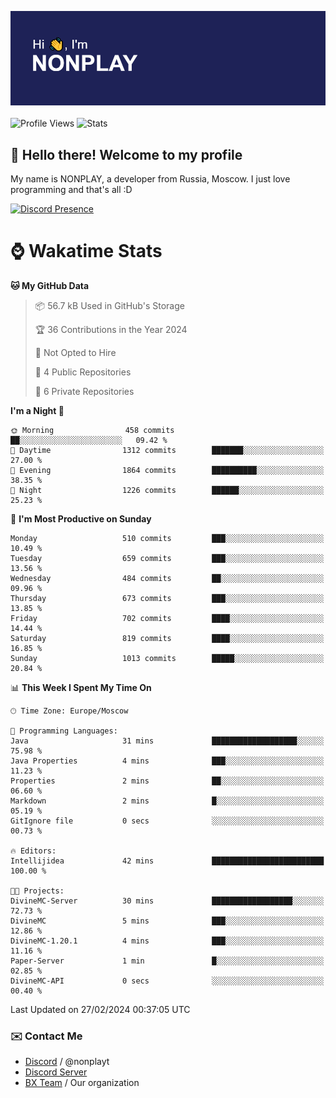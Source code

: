 ![Discord Presence](./header.png)
<br></br>
![Profile Views](https://komarev.com/ghpvc/?username=NONPLAYT&color=blue&style=for-the-badge)
![Stats](https://img.shields.io/badge/0%25-OPTIMIZED-orange?style=for-the-badge)


## :wave: Hello there! Welcome to my profile

My name is NONPLAY, a developer from Russia, Moscow. I just love programming and that's all :D

[![Discord Presence](https://lanyard.cnrad.dev/api/597087584090587177?showDisplayName=true)](https://discord.com/users/597087584090587177) 

# ⌚ Wakatime Stats

<!--START_SECTION:waka-->
**🐱 My GitHub Data** 

> 📦 56.7 kB Used in GitHub's Storage 
 > 
> 🏆 36 Contributions in the Year 2024
 > 
> 🚫 Not Opted to Hire
 > 
> 📜 4 Public Repositories 
 > 
> 🔑 6 Private Repositories 
 > 
**I'm a Night 🦉** 

```text
🌞 Morning                458 commits         ██░░░░░░░░░░░░░░░░░░░░░░░   09.42 % 
🌆 Daytime                1312 commits        ███████░░░░░░░░░░░░░░░░░░   27.00 % 
🌃 Evening                1864 commits        ██████████░░░░░░░░░░░░░░░   38.35 % 
🌙 Night                  1226 commits        ██████░░░░░░░░░░░░░░░░░░░   25.23 % 
```
📅 **I'm Most Productive on Sunday** 

```text
Monday                   510 commits         ███░░░░░░░░░░░░░░░░░░░░░░   10.49 % 
Tuesday                  659 commits         ███░░░░░░░░░░░░░░░░░░░░░░   13.56 % 
Wednesday                484 commits         ██░░░░░░░░░░░░░░░░░░░░░░░   09.96 % 
Thursday                 673 commits         ███░░░░░░░░░░░░░░░░░░░░░░   13.85 % 
Friday                   702 commits         ████░░░░░░░░░░░░░░░░░░░░░   14.44 % 
Saturday                 819 commits         ████░░░░░░░░░░░░░░░░░░░░░   16.85 % 
Sunday                   1013 commits        █████░░░░░░░░░░░░░░░░░░░░   20.84 % 
```


📊 **This Week I Spent My Time On** 

```text
🕑︎ Time Zone: Europe/Moscow

💬 Programming Languages: 
Java                     31 mins             ███████████████████░░░░░░   75.98 % 
Java Properties          4 mins              ███░░░░░░░░░░░░░░░░░░░░░░   11.23 % 
Properties               2 mins              ██░░░░░░░░░░░░░░░░░░░░░░░   06.60 % 
Markdown                 2 mins              █░░░░░░░░░░░░░░░░░░░░░░░░   05.19 % 
GitIgnore file           0 secs              ░░░░░░░░░░░░░░░░░░░░░░░░░   00.73 % 

🔥 Editors: 
Intellijidea             42 mins             █████████████████████████   100.00 % 

🐱‍💻 Projects: 
DivineMC-Server          30 mins             ██████████████████░░░░░░░   72.73 % 
DivineMC                 5 mins              ███░░░░░░░░░░░░░░░░░░░░░░   12.86 % 
DivineMC-1.20.1          4 mins              ███░░░░░░░░░░░░░░░░░░░░░░   11.16 % 
Paper-Server             1 min               █░░░░░░░░░░░░░░░░░░░░░░░░   02.85 % 
DivineMC-API             0 secs              ░░░░░░░░░░░░░░░░░░░░░░░░░   00.40 % 
```


 Last Updated on 27/02/2024 00:37:05 UTC
<!--END_SECTION:waka-->

### ✉️ Contact Me

- [Discord](https://discord.com/users/597087584090587177) / @nonplayt
- [Discord Server](https://discord.gg/p7cxhw7E2M)
- [BX Team](https://github.com/BX-Team) / Our organization
